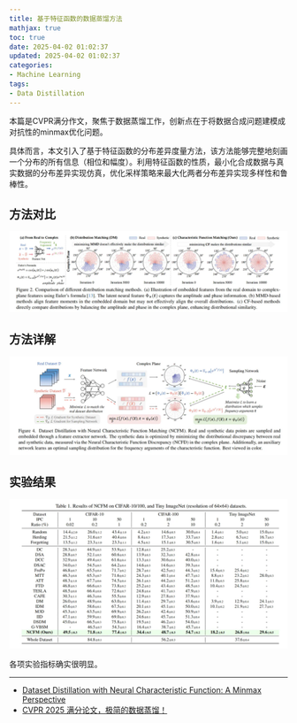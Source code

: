 ```yaml
---
title: 基于特征函数的数据蒸馏方法
mathjax: true
toc: true
date: 2025-04-02 01:02:37
updated: 2025-04-02 01:02:37
categories:
- Machine Learning
tags:
- Data Distillation
---
```

本篇是CVPR满分作文，聚焦于数据蒸馏工作，创新点在于将数据合成问题建模成对抗性的minmax优化问题。

<!--more-->

具体而言，本文引入了基于特征函数的分布差异度量方法，该方法能够完整地刻画一个分布的所有信息（相位和幅度）。利用特征函数的性质，最小化合成数据与真实数据的分布差异实现仿真，优化采样策略来最大化两者分布差异实现多样性和鲁棒性。

## 方法对比

![example](https://github.com/TransformersWsz/picx-images-hosting/raw/master/image.41y8d5i61s.webp)

## 方法详解

![model](https://github.com/TransformersWsz/picx-images-hosting/raw/master/image.pfiis4bti.webp)

## 实验结果

![result](https://github.com/TransformersWsz/picx-images-hosting/raw/master/image.26lnkjaker.webp)

各项实验指标确实很明显。

___

- [Dataset Distillation with Neural Characteristic Function: A Minmax Perspective](https://arxiv.org/pdf/2502.20653)
- [CVPR 2025 满分论文，极简的数据蒸馏！](https://mp.weixin.qq.com/s/LhrnQnyA3dlf_bHm98_iLA)
